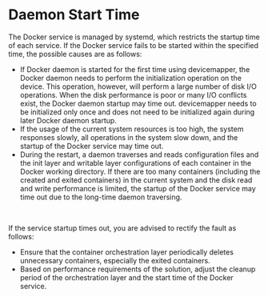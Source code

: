# Daemon Start Time<a name="EN-US_TOPIC_0184808200"></a>

The Docker service is managed by systemd, which restricts the startup time of each service. If the Docker service fails to be started within the specified time, the possible causes are as follows:

-   If Docker daemon is started for the first time using devicemapper, the Docker daemon needs to perform the initialization operation on the device. This operation, however, will perform a large number of disk I/O operations. When the disk performance is poor or many I/O conflicts exist, the Docker daemon startup may time out. devicemapper needs to be initialized only once and does not need to be initialized again during later Docker daemon startup.
-   If the usage of the current system resources is too high, the system responses slowly, all operations in the system slow down, and the startup of the Docker service may time out.
-   During the restart, a daemon traverses and reads configuration files and the init layer and writable layer configurations of each container in the Docker working directory. If there are too many containers \(including the created and exited containers\) in the current system and the disk read and write performance is limited, the startup of the Docker service may time out due to the long-time daemon traversing.

  

If the service startup times out, you are advised to rectify the fault as follows:

-   Ensure that the container orchestration layer periodically deletes unnecessary containers, especially the exited containers.
-   Based on performance requirements of the solution, adjust the cleanup period of the orchestration layer and the start time of the Docker service.


